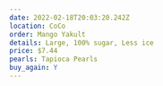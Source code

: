 ```yaml
---
date: 2022-02-18T20:03:20.242Z
location: CoCo
order: Mango Yakult
details: Large, 100% sugar, Less ice
price: $7.44
pearls: Tapioca Pearls
buy_again: Y
---
```


